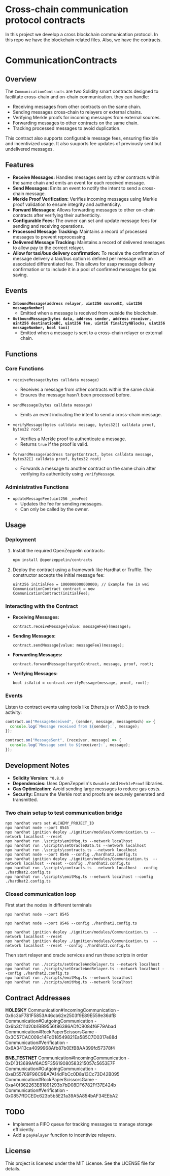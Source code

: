 # Cross-chain communication protocol contracts

In this project we develop a cross blockchain communication protocol. In this repo we have the blockchain related files. Also, we have the contracts.

# CommunicationContracts

## Overview

The `CommunicationContracts` are two Solidity smart contracts designed to facilitate cross-chain and on-chain communication. they can handle:

- Receiving messages from other contracts on the same chain.
- Sending messages cross-chain to relayers or external chains.
- Verifying Merkle proofs for incoming messages from external sources.
- Forwarding messages to other contracts on the same chain.
- Tracking processed messages to avoid duplication.

This contract also supports configurable message fees, ensuring flexible and incentivized usage.
It also suuports fee updates of previously sent but undelivered messages.

## Features

- **Receive Messages:** Handles messages sent by other contracts within the same chain and emits an event for each received message.
- **Send Messages:** Emits an event to notify the intent to send a cross-chain message.
- **Merkle Proof Verification:** Verifies incoming messages using Merkle proof validation to ensure integrity and authenticity.
- **Forward Messages:** Allows forwarding messages to other on-chain contracts after verifying their authenticity.
- **Configurable Fees:** The owner can set and update message fees for sending and receiving operations.
- **Processed Message Tracking:** Maintains a record of processed messages to prevent reprocessing.
- **Delivered Message Tracking:** Maintains a record of delivered messages to allow pay to the correct relayer.
- **Allow for taxi/bus delivery confirmation:** To receive the confirmation of message delivery a taxi/bus
  option is defined per message with an associated differentiated fee. This allows for asap message
  delivery confirmation or to include it in a pool of confirmed messages for gas saving.

## Events

- **`InboundMessage(address relayer, uint256 sourceBC, uint256 messageNumber)`**
  - Emitted when a message is received from outside the blockchain.
- **`OutboundMessage(bytes data, address sender, address receiver, uint256 destinationBC, uint256 fee, uint16 finalityNBlocks, uint256 messageNumber, bool taxi)`**
  - Emitted when a message is sent to a cross-chain relayer or external chain.

## Functions

### Core Functions

- `receiveMessage(bytes calldata message)`

  - Receives a message from other contracts within the same chain.
  - Ensures the message hasn't been processed before.

- `sendMessage(bytes calldata message)`

  - Emits an event indicating the intent to send a cross-chain message.

- `verifyMessage(bytes calldata message, bytes32[] calldata proof, bytes32 root)`

  - Verifies a Merkle proof to authenticate a message.
  - Returns `true` if the proof is valid.

- `forwardMessage(address targetContract, bytes calldata message, bytes32[] calldata proof, bytes32 root)`
  - Forwards a message to another contract on the same chain after verifying its authenticity using `verifyMessage`.

### Administrative Functions

- `updateMessageFee(uint256 _newFee)`
  - Updates the fee for sending messages.
  - Can only be called by the owner.

## Usage

### Deployment

1. Install the required OpenZeppelin contracts:

   ```bash
   npm install @openzeppelin/contracts
   ```

2. Deploy the contract using a framework like Hardhat or Truffle. The constructor accepts the initial message fee:
   ```solidity
   uint256 initialFee = 1000000000000000; // Example fee in wei
   CommunicationContract contract = new CommunicationContract(initialFee);
   ```

### Interacting with the Contract

- **Receiving Messages:**

  ```solidity
  contract.receiveMessage{value: messageFee}(message);
  ```

- **Sending Messages:**

  ```solidity
  contract.sendMessage{value: messageFee}(message);
  ```

- **Forwarding Messages:**

  ```solidity
  contract.forwardMessage(targetContract, message, proof, root);
  ```

- **Verifying Messages:**
  ```solidity
  bool isValid = contract.verifyMessage(message, proof, root);
  ```

### Events

Listen to contract events using tools like Ethers.js or Web3.js to track activity:

```javascript
contract.on("MessageReceived", (sender, message, messageHash) => {
  console.log(`Message received from ${sender}:`, message);
});

contract.on("MessageSent", (receiver, message) => {
  console.log(`Message sent to ${receiver}:`, message);
});
```

## Development Notes

- **Solidity Version:** `^0.8.0`
- **Dependencies:** Uses OpenZeppelin's `Ownable` and `MerkleProof` libraries.
- **Gas Optimization:** Avoid sending large messages to reduce gas costs.
- **Security:** Ensure the Merkle root and proofs are securely generated and transmitted.

### Two chain setup to test communication bridge

```shell
npx hardhat vars set ALCHEMY_PROJECT_ID
npx hardhat node --port 8545
npx hardhat ignition deploy ./ignition/modules/Communication.ts --network localhost --reset
npx hardhat run .\scripts\emitMsg.ts --network localhost
npx hardhat run .\scripts\setOracleData.ts --network localhost
npx hardhat run .\scripts\contracts.ts --network localhost
npx hardhat node --port 8546 --config ./hardhat2.config.ts
npx hardhat ignition deploy ./ignition/modules/Communication.ts  --network localhost --reset --config ./hardhat2.config.ts
npx hardhat run .\scripts\contracts.ts --network localhost --config ./hardhat2.config.ts
npx hardhat run .\scripts\emitMsg.ts --network localhost --config ./hardhat2.config.ts
```

### Closed communication loop

First start the nodes in different terminals

```shell
npx hardhat node --port 8545
```

```shell
npx hardhat node --port 8546 --config ./hardhat2.config.ts
```

```shell
npx hardhat ignition deploy ./ignition/modules/Communication.ts  --network localhost --reset
npx hardhat ignition deploy ./ignition/modules/Communication.ts  --network localhost --reset --config ./hardhat2.config.ts
```

Then start relayer and oracle services and run these scripts in order

```shell
npx hardhat run ./scripts/setOracleAndRelayer.ts --network localhost
npx hardhat run ./scripts/setOracleAndRelayer.ts --network localhost --config ./hardhat2.config.ts
npx hardhat run ./scripts/emitMsg.ts --network localhost
npx hardhat run ./scripts/emitMsg.ts --network localhost
```
## Contract Addresses
**HOLESKY**
Communication#IncomingCommunication - 0x6c3bF781F5853A46cb62e2503f9E89E559e36dfB
Communication#OutgoingCommunication - 0x6b3C11d20b1BB9556f86386ADfCB084f6F79Abad
Communication#RockPaperScissorsGame - 0x3C57CAC009c14Fd018549821Ea585C7D0317e88d
Communication#Verification - 0x6A3413ca4099968Afb87b0EfB8AA399fd57378f4

**BNB_TESTNET**
Communication#IncomingCommunication - 0xD1313699Af6AC5F35619080583215057c5653E7F
Communication#OutgoingCommunication - 0xeD55769F96C9BA7A14dFbCc0D8a13Cc73D42B095
Communication#RockPaperScissorsGame - 0xa40f362263E81891293b7bD08DF6782Ff37E424b
Communication#Verification - 0x0857ffDCEDc623b5b5E21a39A5A854bAF34EEbA2



## TODO

- Implement a FIFO queue for tracking messages to manage storage efficiently.
- Add a `payRelayer` function to incentivize relayers.

## License

This project is licensed under the MIT License. See the LICENSE file for details.

```

```
